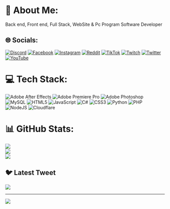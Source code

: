 # 💫 About Me:
Back end, Front end, Full Stack, WebSite & Pc Program Software Developer


## 🌐 Socials:
[![Discord](https://img.shields.io/badge/Discord-%237289DA.svg?logo=discord&logoColor=white)](https://discord.gg/.gg/kaje) [![Facebook](https://img.shields.io/badge/Facebook-%231877F2.svg?logo=Facebook&logoColor=white)](https://facebook.com/kaje.dev) [![Instagram](https://img.shields.io/badge/Instagram-%23E4405F.svg?logo=Instagram&logoColor=white)](https://instagram.com/kaje.dev) [![Reddit](https://img.shields.io/badge/Reddit-%23FF4500.svg?logo=Reddit&logoColor=white)](https://reddit.com/user/kaje.dev) [![TikTok](https://img.shields.io/badge/TikTok-%23000000.svg?logo=TikTok&logoColor=white)](https://tiktok.com/@kaje.dev) [![Twitch](https://img.shields.io/badge/Twitch-%239146FF.svg?logo=Twitch&logoColor=white)](https://twitch.tv/kaje.dev) [![Twitter](https://img.shields.io/badge/Twitter-%231DA1F2.svg?logo=Twitter&logoColor=white)](https://twitter.com/kaje.dev) [![YouTube](https://img.shields.io/badge/YouTube-%23FF0000.svg?logo=YouTube&logoColor=white)](https://youtube.com/@kxje) 

# 💻 Tech Stack:
![Adobe After Effects](https://img.shields.io/badge/Adobe%20After%20Effects-9999FF.svg?style=flat&logo=Adobe%20After%20Effects&logoColor=white) ![Adobe Premiere Pro](https://img.shields.io/badge/Adobe%20Premiere%20Pro-9999FF.svg?style=flat&logo=Adobe%20Premiere%20Pro&logoColor=white) ![Adobe Photoshop](https://img.shields.io/badge/adobephotoshop-%2331A8FF.svg?style=flat&logo=adobephotoshop&logoColor=white) ![MySQL](https://img.shields.io/badge/mysql-%2300f.svg?style=flat&logo=mysql&logoColor=white) ![HTML5](https://img.shields.io/badge/html5-%23E34F26.svg?style=flat&logo=html5&logoColor=white) ![JavaScript](https://img.shields.io/badge/javascript-%23323330.svg?style=flat&logo=javascript&logoColor=%23F7DF1E) ![C#](https://img.shields.io/badge/c%23-%23239120.svg?style=flat&logo=c-sharp&logoColor=white) ![CSS3](https://img.shields.io/badge/css3-%231572B6.svg?style=flat&logo=css3&logoColor=white) ![Python](https://img.shields.io/badge/python-3670A0?style=flat&logo=python&logoColor=ffdd54) ![PHP](https://img.shields.io/badge/php-%23777BB4.svg?style=flat&logo=php&logoColor=white) ![NodeJS](https://img.shields.io/badge/node.js-6DA55F?style=flat&logo=node.js&logoColor=white) ![Cloudflare](https://img.shields.io/badge/Cloudflare-F38020?style=flat&logo=Cloudflare&logoColor=white)
# 📊 GitHub Stats:
![](https://github-readme-stats.vercel.app/api?username=k6je&theme=dark&hide_border=true&include_all_commits=false&count_private=false)<br/>
![](https://github-readme-streak-stats.herokuapp.com/?user=k6je&theme=dark&hide_border=true)<br/>
![](https://github-readme-stats.vercel.app/api/top-langs/?username=k6je&theme=dark&hide_border=true&include_all_commits=false&count_private=false&layout=compact)

## 🐦 Latest Tweet
[![](https://gtce.itsvg.in/api?username=kaje.dev)](https://github.com/VishwaGauravIn/github-twitter-card-embed)

---
[![](https://visitcount.itsvg.in/api?id=k6je&icon=0&color=0)](https://visitcount.itsvg.in)

<!-- Proudly created with GPRM ( https://gprm.itsvg.in ) -->
